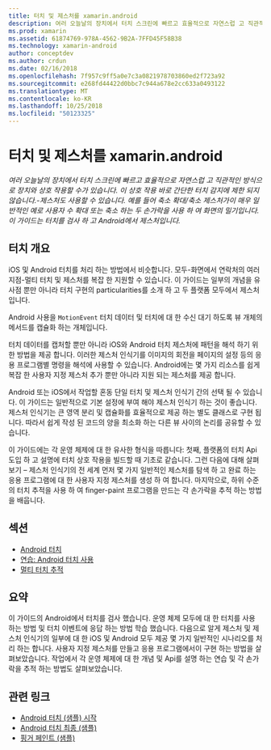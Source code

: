 ```yaml
---
title: 터치 및 제스처를 xamarin.android
description: 여러 오늘날의 장치에서 터치 스크린에 빠르고 효율적으로 자연스럽 고 직관적인 방식으로 장치와 상호 작용할 수가 있습니다. 이 상호 작용 바로 간단한 터치 감지에 제한 되지 않습니다.-제스처도 사용할 수 있습니다. 예를 들어 축소 확대/축소 제스처가이 매우 일반적인 예로 사용자 수 확대 또는 축소 하는 두 손가락을 사용 하 여 화면의 밀기입니다. 이 가이드는 터치를 검사 하 고 Android에서 제스처입니다.
ms.prod: xamarin
ms.assetid: 61874769-978A-4562-9B2A-7FFD45F58B38
ms.technology: xamarin-android
author: conceptdev
ms.author: crdun
ms.date: 02/16/2018
ms.openlocfilehash: 7f957c9ff5a0e7c3a0821978703860ed2f723a92
ms.sourcegitcommit: e268fd44422d0bbc7c944a678e2cc633a0493122
ms.translationtype: MT
ms.contentlocale: ko-KR
ms.lasthandoff: 10/25/2018
ms.locfileid: "50123325"
---
```

# <a name="touch-and-gestures-in-xamarinandroid"></a>터치 및 제스처를 xamarin.android

_여러 오늘날의 장치에서 터치 스크린에 빠르고 효율적으로 자연스럽 고 직관적인 방식으로 장치와 상호 작용할 수가 있습니다. 이 상호 작용 바로 간단한 터치 감지에 제한 되지 않습니다.-제스처도 사용할 수 있습니다. 예를 들어 축소 확대/축소 제스처가이 매우 일반적인 예로 사용자 수 확대 또는 축소 하는 두 손가락을 사용 하 여 화면의 밀기입니다. 이 가이드는 터치를 검사 하 고 Android에서 제스처입니다._

## <a name="touch-overview"></a>터치 개요

iOS 및 Android 터치를 처리 하는 방법에서 비슷합니다. 모두-화면에서 연락처의 여러 지점-멀티 터치 및 제스처를 복잡 한 지원할 수 있습니다. 이 가이드는 일부의 개념을 유사점 뿐만 아니라 터치 구현의 particularities를 소개 하 고 두 플랫폼 모두에서 제스처입니다.

Android 사용을 `MotionEvent` 터치 데이터 및 터치에 대 한 수신 대기 하도록 뷰 개체의 메서드를 캡슐화 하는 개체입니다.

터치 데이터를 캡처할 뿐만 아니라 iOS와 Android 터치 제스처에 패턴을 해석 하기 위한 방법을 제공 합니다. 이러한 제스처 인식기를 이미지의 회전을 페이지의 설정 등의 응용 프로그램별 명령을 해석에 사용할 수 있습니다. Android에는 몇 가지 리소스를 쉽게 복잡 한 사용자 지정 제스처 추가 뿐만 아니라 지원 되는 제스처를 제공 합니다.

Android 또는 iOS에서 작업할 혼동 단일 터치 및 제스처 인식기 간의 선택 될 수 있습니다. 이 가이드는 일반적으로 기본 설정에 부여 해야 제스처 인식기 하는 것이 좋습니다. 제스처 인식기는 큰 영역 분리 및 캡슐화를 효율적으로 제공 하는 별도 클래스로 구현 됩니다. 따라서 쉽게 작성 된 코드의 양을 최소화 하는 다른 뷰 사이의 논리를 공유할 수 있습니다.

이 가이드에는 각 운영 체제에 대 한 유사한 형식을 따릅니다: 첫째, 플랫폼의 터치 Api 도입 하 고 설명에 터치 상호 작용을 빌드할 때 기초로 같습니다. 그런 다음에 대해 살펴보기 – 제스처 인식기의 전 세계 먼저 몇 가지 일반적인 제스처를 탐색 하 고 완료 하는 응용 프로그램에 대 한 사용자 지정 제스처를 생성 하 여 합니다. 마지막으로, 하위 수준의 터치 추적을 사용 하 여 finger-paint 프로그램을 만드는 각 손가락을 추적 하는 방법을 배웁니다.

## <a name="sections"></a>섹션

-  [Android 터치](~/android/app-fundamentals/touch/android-touch-walkthrough.md)
-  [연습: Android 터치 사용](~/android/app-fundamentals/touch/android-touch-walkthrough.md)
-  [멀티 터치 추적](touch-tracking.md)

## <a name="summary"></a>요약

이 가이드의 Android에서 터치를 검사 했습니다. 운영 체제 모두에 대 한 터치를 사용 하는 방법 및 터치 이벤트에 응답 하는 방법 학습 했습니다. 다음으로 알게 제스처 및 제스처 인식기의 일부에 대 한 iOS 및 Android 모두 제공 몇 가지 일반적인 시나리오를 처리 하는 합니다. 사용자 지정 제스처를 만들고 응용 프로그램에서이 구현 하는 방법을 살펴보았습니다. 작업에서 각 운영 체제에 대 한 개념 및 Api를 설명 하는 연습 및 각 손가락을 추적 하는 방법도 살펴보았습니다.



## <a name="related-links"></a>관련 링크

- [Android 터치 (샘플) 시작](https://developer.xamarin.com/samples/monodroid/ApplicationFundamentals/Touch_start)
- [Android 터치 최종 (샘플)](https://developer.xamarin.com/samples/monodroid/ApplicationFundamentals/Touch_final)
- [핑거 페인트 (샘플)](https://developer.xamarin.com/samples/monodroid/ApplicationFundamentals/FingerPaint)
